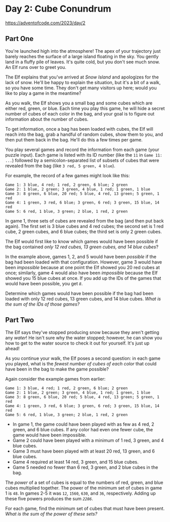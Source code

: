 # Day 2: Cube Conundrum

<https://adventofcode.com/2023/day/2>

## Part One

You're launched high into the atmosphere! The apex of your trajectory just barely reaches the surface of a large island floating
in the sky. You gently land in a fluffy pile of leaves. It's quite cold, but you don't see much snow. An Elf runs over to greet
you.

The Elf explains that you've arrived at _Snow Island_ and apologizes for the lack of snow. He'll be happy to explain the
situation, but it's a bit of a walk, so you have some time. They don't get many visitors up here; would you like to play a game in
the meantime?

As you walk, the Elf shows you a small bag and some cubes which are either red, green, or blue. Each time you play this game, he
will hide a secret number of cubes of each color in the bag, and your goal is to figure out information about the number of cubes.

To get information, once a bag has been loaded with cubes, the Elf will reach into the bag, grab a handful of random cubes, show
them to you, and then put them back in the bag. He'll do this a few times per game.

You play several games and record the information from each game (your puzzle input). Each game is listed with its ID number (like
the `11` in `Game 11: ...`) followed by a semicolon-separated list of subsets of cubes that were revealed from the bag (like
`3 red, 5 green, 4 blue`).

For example, the record of a few games might look like this:

    Game 1: 3 blue, 4 red; 1 red, 2 green, 6 blue; 2 green
    Game 2: 1 blue, 2 green; 3 green, 4 blue, 1 red; 1 green, 1 blue
    Game 3: 8 green, 6 blue, 20 red; 5 blue, 4 red, 13 green; 5 green, 1 red
    Game 4: 1 green, 3 red, 6 blue; 3 green, 6 red; 3 green, 15 blue, 14 red
    Game 5: 6 red, 1 blue, 3 green; 2 blue, 1 red, 2 green

In game 1, three sets of cubes are revealed from the bag (and then put back again). The first set is 3 blue cubes and 4 red cubes;
the second set is 1 red cube, 2 green cubes, and 6 blue cubes; the third set is only 2 green cubes.

The Elf would first like to know which games would have been possible if the bag contained _only 12 red cubes, 13 green cubes, and
14 blue cubes_?

In the example above, games 1, 2, and 5 would have been _possible_ if the bag had been loaded with that configuration. However,
game 3 would have been _impossible_ because at one point the Elf showed you 20 red cubes at once; similarly, game 4 would also
have been _impossible_ because the Elf showed you 15 blue cubes at once. If you add up the IDs of the games that would have been
possible, you get _`8`_.

Determine which games would have been possible if the bag had been loaded with only 12 red cubes, 13 green cubes, and 14 blue
cubes. _What is the sum of the IDs of those games?_

## Part Two

The Elf says they've stopped producing snow because they aren't getting any _water_! He isn't sure why the water stopped; however,
he can show you how to get to the water source to check it out for yourself. It's just up ahead!

As you continue your walk, the Elf poses a second question: in each game you played, what is the _fewest number of cubes of each
color_ that could have been in the bag to make the game possible?

Again consider the example games from earlier:

    Game 1: 3 blue, 4 red; 1 red, 2 green, 6 blue; 2 green
    Game 2: 1 blue, 2 green; 3 green, 4 blue, 1 red; 1 green, 1 blue
    Game 3: 8 green, 6 blue, 20 red; 5 blue, 4 red, 13 green; 5 green, 1 red
    Game 4: 1 green, 3 red, 6 blue; 3 green, 6 red; 3 green, 15 blue, 14 red
    Game 5: 6 red, 1 blue, 3 green; 2 blue, 1 red, 2 green

- In game 1, the game could have been played with as few as 4 red, 2 green, and 6 blue cubes. If any color had even one fewer
  cube, the game would have been impossible.
- Game 2 could have been played with a minimum of 1 red, 3 green, and 4 blue cubes.
- Game 3 must have been played with at least 20 red, 13 green, and 6 blue cubes.
- Game 4 required at least 14 red, 3 green, and 15 blue cubes.
- Game 5 needed no fewer than 6 red, 3 green, and 2 blue cubes in the bag.

The _power_ of a set of cubes is equal to the numbers of red, green, and blue cubes multiplied together. The power of the minimum
set of cubes in game 1 is `48`. In games 2-5 it was `12`, `1560`, `630`, and `36`, respectively. Adding up these five powers
produces the sum _`2286`_.

For each game, find the minimum set of cubes that must have been present. _What is the sum of the power of these sets?_
